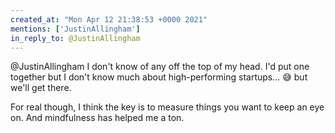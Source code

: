 ```yaml
---
created_at: "Mon Apr 12 21:38:53 +0000 2021"
mentions: ['JustinAllingham']
in_reply_to: @JustinAllingham
---
```


@JustinAllingham I don't know of any off the top of my head. I'd put one together but I don't know much about high-performing startups... 😅 but we'll get there.

For real though, I think the key is to measure things you want to keep an eye on. And mindfulness has helped me a ton.